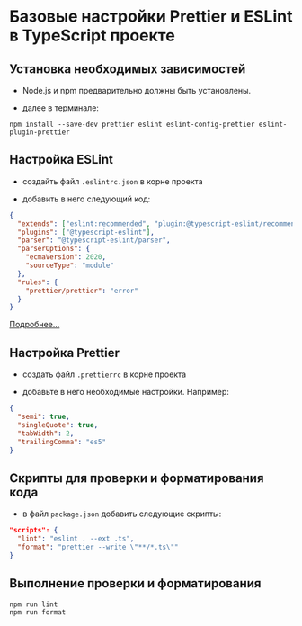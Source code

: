 # Базовые настройки Prettier и ESLint в TypeScript проекте

## Установка необходимых зависимостей

- Node.js и npm предварительно должны быть установлены.

- далее в терминале:

```
npm install --save-dev prettier eslint eslint-config-prettier eslint-plugin-prettier
```

## Настройка ESLint

- cоздайть файл `.eslintrc.json` в корне проекта

- добавить в него следующий код:

```json
{
  "extends": ["eslint:recommended", "plugin:@typescript-eslint/recommended", "prettier"],
  "plugins": ["@typescript-eslint"],
  "parser": "@typescript-eslint/parser",
  "parserOptions": {
    "ecmaVersion": 2020,
    "sourceType": "module"
  },
  "rules": {
    "prettier/prettier": "error"
  }
}
```

[Подробнее...](https://eslint.org/docs/latest/use/configure/)

## Настройка Prettier

- создать файл `.prettierrc` в корне проекта

- добавьте в него необходимые настройки. Например:

```json
{
  "semi": true,
  "singleQuote": true,
  "tabWidth": 2,
  "trailingComma": "es5"
}
```

## Скрипты для проверки и форматирования кода

- в файл `package.json` добавить следующие скрипты:

```json
"scripts": {
  "lint": "eslint . --ext .ts",
  "format": "prettier --write \"**/*.ts\""
}
```

## Выполнение проверки и форматирования

```
npm run lint
npm run format
```
